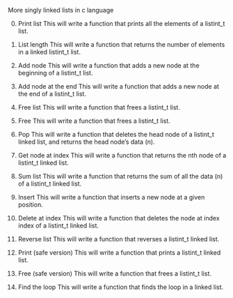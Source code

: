 More singly linked lists in c language

0. Print list
This will write a function that prints all the elements of a listint_t list.

1. List length
This will write a function that returns the number of elements in a linked listint_t list.

2. Add node
This will write a function that adds a new node at the beginning of a listint_t list.

3. Add node at the end
This will write a function that adds a new node at the end of a listint_t list.

4. Free list
This will write a function that frees a listint_t list.

5. Free
This will write a function that frees a listint_t list.

6. Pop
This will write a function that deletes the head node of a listint_t linked list, and returns the head node’s data (n).

7. Get node at index
This will write a function that returns the nth node of a listint_t linked list.

8. Sum list
This will write a function that returns the sum of all the data (n) of a listint_t linked list.

9. Insert
This will write a function that inserts a new node at a given position.

10. Delete at index
This will write a function that deletes the node at index index of a listint_t linked list.

11. Reverse list
This will write a function that reverses a listint_t linked list.

12. Print (safe version)
This will write a function that prints a listint_t linked list.

13. Free (safe version)
This will write a function that frees a listint_t list.

14. Find the loop
This will write a function that finds the loop in a linked list.
